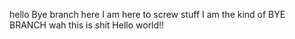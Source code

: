 hello
Bye branch here
I am here to screw stuff
I am the kind of BYE BRANCH
wah this is shit
Hello world!!